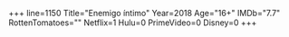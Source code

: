 +++
line=1150
Title="Enemigo íntimo"
Year=2018
Age="16+"
IMDb="7.7"
RottenTomatoes=""
Netflix=1
Hulu=0
PrimeVideo=0
Disney=0
+++

